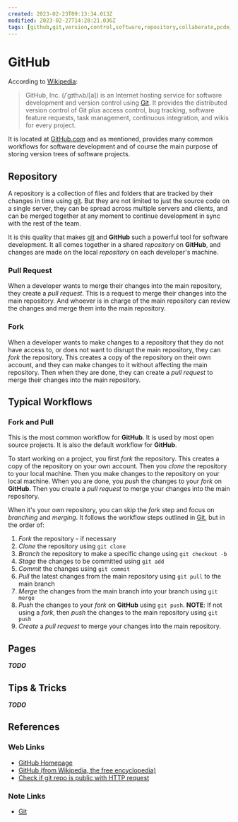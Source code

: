 ```yaml
---
created: 2023-02-23T09:13:34.013Z
modified: 2023-02-27T14:28:21.036Z
tags: [github,git,version,control,software,repository,collaberate,pcde,module9]
---
```

# GitHub

According to [Wikipedia][github-wiki]:

>GitHub, Inc. (/ˈɡɪthʌb/[a]) is an Internet hosting service for
>software development and version control using [Git][git-zk].
>It provides the distributed version control of Git plus access control,
>bug tracking, software feature requests,
>task management, continuous integration, and wikis for every project.

It is located at [GitHub.com][github-homepage] and as mentioned,
provides many common workflows for software development and of course
the main purpose of storing version trees of software projects.

## Repository

A repository is a collection of files and folders that are tracked by
their changes in time using [git][git-zk].
But they are not limited to just the source code on a single server,
they can be spread across multiple servers and clients,
and can be merged together at any moment to continue development in
sync with the rest of the team.

It is this quality that makes [git][git-zk] and **GitHub** such a
powerful tool for software development.
It all comes together in a shared *repository* on **GitHub**,
and changes are made on the local *repository* on each developer's machine.

### Pull Request

When a developer wants to merge their changes into the main repository,
they create a *pull request*.
This is a request to merge their changes into the main repository.
And whoever is in charge of the main repository can review the changes
and merge them into the main repository.

### Fork

When a developer wants to make changes to a repository that they do not
have access to, or does not want to disrupt the main repository,
they can *fork* the repository.
This creates a copy of the repository on their own account,
and they can make changes to it without affecting the main repository.
Then when they are done, they can create a *pull request* to
merge their changes into the main repository.

## Typical Workflows

### Fork and Pull

This is the most common workflow for **GitHub**.
It is used by most open source projects.
It is also the default workflow for **GitHub**.

To start working on a project, you first *fork* the repository.
This creates a copy of the repository on your own account.
Then you *clone* the repository to your local machine.
Then you make changes to the repository on your local machine.
When you are done, you *push* the changes to your *fork* on **GitHub**.
Then you create a *pull request* to merge your changes into the main repository.

When it's your own repository, you can skip the *fork* step and
focus on *branching* and *merging*.
It follows the workflow steps outlined in [Git][git-zk],
but in the order of:

1. *Fork* the repository - if necessary
2. *Clone* the repository using `git clone`
3. *Branch* the repository to make a specific change using `git checkout -b`
4. *Stage* the changes to be committed using `git add`
5. *Commit* the changes using `git commit`
6. *Pull* the latest changes from the main repository using `git pull` to
the main branch
7. *Merge* the changes from the main branch into your branch using `git merge`
8. *Push* the changes to your *fork* on **GitHub** using `git push`.
**NOTE**: If not using a *fork*,
then *push* the changes to the main repository using `git push`
9. *Create* a *pull request* to merge your changes into the main repository.

## Pages

***TODO***

## Tips & Tricks

***TODO***

## References

### Web Links

* [GitHub Homepage][github-homepage]
* [GitHub (from Wikipedia, the free encyclopedia)][github-wiki]
* [Check if git repo is public with HTTP request][http-check-repo-public-stackoverflow]

<!-- Hidden References -->
[github-homepage]: https://github.com "GitHub Homepage"
[github-wiki]: https://en.wikipedia.org/wiki/GitHub "GitHub (from Wikipedia, the free encyclopedia)"
[http-check-repo-public-stackoverflow]: https://stackoverflow.com/a/54964584 "Check if git repo is public with HTTP request"

### Note Links

* [Git][git-zk]

<!-- Hidden References -->
[git-zk]: ./git.md "Git"
